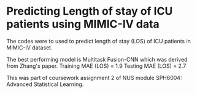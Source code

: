 # Predicting Length of stay of ICU patients using MIMIC-IV data

The codes were to used to predict length of stay (LOS) of ICU patients in MIMIC-IV dataset. 

The best performing model is Multitask Fusion-CNN which was derived from Zhang's paper.
Training MAE (LOS) = 1.9
Testing MAE (LOS) = 2.7

This was part of coursework assignment 2 of NUS module SPH6004: Advanced Statistical Learning.
